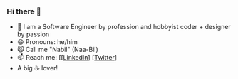 ### Hi there 👋

- 🔭 I am a Software Engineer by profession and hobbyist coder + designer by passion
- 😄 Pronouns: he/him
- :scream_cat: Call me "Nabil" (Naa-Bil)
- 📫 Reach me: [[[LinkedIn](http://linkedin.com/in/Nabil5352)] [[Twitter](https://twitter.com/Nabil5352)]
- A big :coffee: lover!
